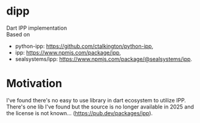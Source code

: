 # dipp
Dart IPP implementation  
Based on  
* python-ipp: https://github.com/ctalkington/python-ipp,  
* ipp: https://www.npmjs.com/package/ipp,  
* sealsystems/ipp: https://www.npmjs.com/package/@sealsystems/ipp.  
# Motivation
I've found there's no easy to use library in dart ecosystem to utilize IPP.  
There's one lib I've found but the source is no longer available in 2025 and the license is not known... (https://pub.dev/packages/ipp).
